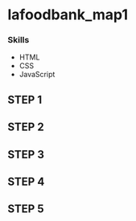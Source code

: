 # lafoodbank_map1

### Skills
- HTML
- CSS
- JavaScript

## STEP 1

## STEP 2

## STEP 3

## STEP 4

## STEP 5
